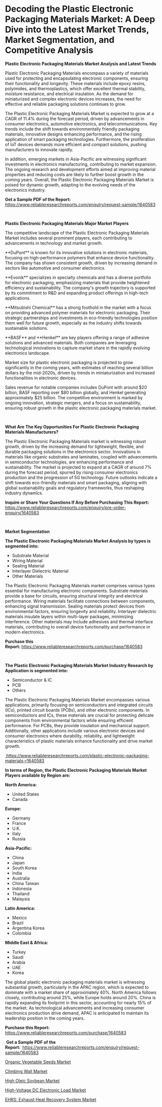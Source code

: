 <p><h1>Decoding the Plastic Electronic Packaging Materials Market: A Deep Dive into the Latest Market Trends, Market Segmentation, and Competitive Analysis</h1></p><p><strong>Plastic Electronic Packaging Materials Market Analysis and Latest Trends</strong></p>
<p><p>Plastic Electronic Packaging Materials encompass a variety of materials used for protecting and encapsulating electronic components, ensuring their functionality and longevity. These materials include epoxy resins, polyimides, and thermoplastics, which offer excellent thermal stability, moisture resistance, and electrical insulation. As the demand for miniaturized and complex electronic devices increases, the need for effective and reliable packaging solutions continues to grow.</p><p>The Plastic Electronic Packaging Materials Market is expected to grow at a CAGR of 11.4% during the forecast period, driven by advancements in consumer electronics, automotive electronics, and telecommunications. Key trends include the shift towards environmentally friendly packaging materials, innovative designs enhancing performance, and the rising application of smart packaging technologies. Furthermore, the proliferation of IoT devices demands more efficient and compact solutions, pushing manufacturers to innovate rapidly.</p><p>In addition, emerging markets in Asia-Pacific are witnessing significant investments in electronics manufacturing, contributing to market expansion. The ongoing research and development efforts aimed at improving material properties and reducing costs are likely to further boost growth in the coming years. Overall, the Plastic Electronic Packaging Materials Market is poised for dynamic growth, adapting to the evolving needs of the electronics industry.</p></p>
<p><strong>Get a Sample PDF of the Report:&nbsp;</strong> <a href="https://www.reliableresearchreports.com/enquiry/request-sample/1640583?utm_campaign=31&utm_medium=2&utm_source=Github&utm_content=ia&utm_term=25092024&utm_id=plastic-electronic-packaging-materials">https://www.reliableresearchreports.com/enquiry/request-sample/1640583</a></p>
<p>&nbsp;</p>
<p><strong>Plastic Electronic Packaging Materials Major Market Players</strong></p>
<p><p>The competitive landscape of the Plastic Electronic Packaging Materials Market includes several prominent players, each contributing to advancements in technology and market growth. </p><p>**DuPont** is known for its innovative solutions in electronic materials, focusing on high-performance polymers that enhance device functionality. The company has shown consistent growth, driven by increasing demand in sectors like automotive and consumer electronics.</p><p>**Evonik** specializes in specialty chemicals and has a diverse portfolio for electronic packaging, emphasizing materials that provide heightened efficiency and sustainability. The company's growth trajectory is supported by its commitment to R&D and expanding product offerings in high-tech applications.</p><p>**Mitsubishi Chemical** has a strong foothold in the market with a focus on providing advanced polymer materials for electronic packaging. Their strategic partnerships and investments in eco-friendly technologies position them well for future growth, especially as the industry shifts towards sustainable solutions.</p><p>**BASF** and **Henkel** are key players offering a range of adhesive solutions and advanced materials. Both companies are leveraging technological innovations to capture market share in the rapidly evolving electronics landscape.</p><p>Market size for plastic electronic packaging is projected to grow significantly in the coming years, with estimates of reaching several billion dollars by the mid-2020s, driven by trends in miniaturization and increased functionalities in electronic devices.</p><p>Sales revenue for notable companies includes DuPont with around $20 billion, BASF reporting over $80 billion globally, and Henkel generating approximately $25 billion. The competitive environment is marked by ongoing innovation, strategic mergers, and a focus on sustainability, ensuring robust growth in the plastic electronic packaging materials market.</p></p>
<p>&nbsp;</p>
<p><strong>What Are The Key Opportunities For Plastic Electronic Packaging Materials Manufacturers?</strong></p>
<p><p>The Plastic Electronic Packaging Materials market is witnessing robust growth, driven by the increasing demand for lightweight, flexible, and durable packaging solutions in the electronics sector. Innovations in materials like organic substrates and laminates, coupled with advancements in semiconductor technologies, are enhancing performance and sustainability. The market is projected to expand at a CAGR of around 7% during the forecast period, spurred by rising consumer electronics production and the progression of 5G technology. Future outlooks indicate a shift towards eco-friendly materials and smart packaging, aligning with global sustainability goals and regulatory frameworks, thus reshaping industry dynamics.</p></p>
<p><strong>Inquire or Share Your Questions If Any Before Purchasing This Report:</strong> <a href="https://www.reliableresearchreports.com/enquiry/pre-order-enquiry/1640583?utm_campaign=31&utm_medium=2&utm_source=Github&utm_content=ia&utm_term=25092024&utm_id=plastic-electronic-packaging-materials">https://www.reliableresearchreports.com/enquiry/pre-order-enquiry/1640583</a></p>
<p>&nbsp;</p>
<p><strong>Market Segmentation</strong></p>
<p><strong>The Plastic Electronic Packaging Materials Market Analysis by types is segmented into:</strong></p>
<p><ul><li>Substrate Material</li><li>Wiring Material</li><li>Sealing Material</li><li>Interlayer Dielectric Material</li><li>Other Materials</li></ul></p>
<p><p>The Plastic Electronic Packaging Materials market comprises various types essential for manufacturing electronic components. Substrate materials provide a base for circuits, ensuring structural integrity and electrical performance. Wiring materials facilitate connections between components, enhancing signal transmission. Sealing materials protect devices from environmental factors, ensuring longevity and reliability. Interlayer dielectric materials insulate layers within multi-layer packages, minimizing interference. Other materials may include adhesives and thermal interface materials, contributing to overall device functionality and performance in modern electronics.</p></p>
<p><strong>Purchase this Report:&nbsp;</strong><a href="https://www.reliableresearchreports.com/purchase/1640583?utm_campaign=31&utm_medium=2&utm_source=Github&utm_content=ia&utm_term=25092024&utm_id=plastic-electronic-packaging-materials">https://www.reliableresearchreports.com/purchase/1640583</a></p>
<p>&nbsp;</p>
<p><strong>The Plastic Electronic Packaging Materials Market Industry Research by Application is segmented into:</strong></p>
<p><ul><li>Semiconductor & IC</li><li>PCB</li><li>Others</li></ul></p>
<p><p>The Plastic Electronic Packaging Materials Market encompasses various applications, primarily focusing on semiconductors and integrated circuits (ICs), printed circuit boards (PCBs), and other electronic components. In semiconductors and ICs, these materials are crucial for protecting delicate components from environmental factors while ensuring efficient performance. For PCBs, they provide insulation and mechanical support. Additionally, other applications include various electronic devices and consumer electronics where durability, reliability, and lightweight characteristics of plastic materials enhance functionality and drive market growth.</p></p>
<p><a href="https://www.reliableresearchreports.com/plastic-electronic-packaging-materials-r1640583?utm_campaign=31&utm_medium=2&utm_source=Github&utm_content=ia&utm_term=25092024&utm_id=plastic-electronic-packaging-materials">&nbsp;https://www.reliableresearchreports.com/plastic-electronic-packaging-materials-r1640583</a></p>
<p><strong>In terms of Region, the Plastic Electronic Packaging Materials Market Players available by Region are:</strong></p>
<p>
    <p> <strong> North America: </strong>
        <ul>
            <li>United States</li>
            <li>Canada</li>
        </ul>
        </p> 
    <p> <strong> Europe: </strong>
        <ul>
            <li>Germany</li>
            <li>France</li>
            <li>U.K.</li>
            <li>Italy</li>
            <li>Russia</li>
        </ul>
        </p> 
    <p> <strong> Asia-Pacific: </strong>
        <ul>
            <li>China</li>
            <li>Japan</li>
            <li>South Korea</li>
            <li>India</li>
            <li>Australia</li>
            <li>China Taiwan</li>
            <li>Indonesia</li>
            <li>Thailand</li>
            <li>Malaysia</li>
        </ul>
        </p> 
    <p> <strong> Latin America: </strong>
        <ul>
            <li>Mexico</li>
            <li>Brazil</li>
            <li>Argentina Korea</li>
            <li>Colombia</li>
        </ul>
        </p> 
    <p> <strong> Middle East & Africa: </strong>
        <ul>
            <li>Turkey</li>
            <li>Saudi</li>
            <li>Arabia</li>
            <li>UAE</li>
            <li>Korea</li>
        </ul>
    </p>
    </p>
<p><p>The global plastic electronic packaging materials market is witnessing substantial growth, particularly in the APAC region, which is expected to dominate with a market share of approximately 40%. North America follows closely, contributing around 25%, while Europe holds around 20%. China is rapidly expanding its footprint in this sector, accounting for nearly 15% of the market. As technological advancements and increasing consumer electronics production drive demand, APAC is anticipated to maintain its leadership position in the coming years.</p></p>
<p><strong>Purchase this Report: </strong><a href="https://www.reliableresearchreports.com/purchase/1640583?utm_campaign=31&utm_medium=2&utm_source=Github&utm_content=ia&utm_term=25092024&utm_id=plastic-electronic-packaging-materials">https://www.reliableresearchreports.com/purchase/1640583</a></p>
<p>&nbsp;<strong>Get a Sample PDF of the Report:&nbsp;&nbsp;</strong><a href="https://www.reliableresearchreports.com/enquiry/request-sample/1640583?utm_campaign=31&utm_medium=2&utm_source=Github&utm_content=ia&utm_term=25092024&utm_id=plastic-electronic-packaging-materials">https://www.reliableresearchreports.com/enquiry/request-sample/1640583</a></p>
<p><strong></strong></p>
<p><p><a href="https://www.linkedin.com/pulse/how-regions-adapting-organic-vegetable-seeds-market-global-6tvyc?utm_campaign=31&utm_medium=2&utm_source=Github&utm_content=ia&utm_term=25092024&utm_id=plastic-electronic-packaging-materials">Organic Vegetable Seeds Market</a></p><p><a href="https://issuu.com/reportprime-2/docs/climbing-wall-market-size-2030.pptx_513a0a03360e1d?utm_campaign=31&utm_medium=2&utm_source=Github&utm_content=ia&utm_term=25092024&utm_id=plastic-electronic-packaging-materials">Climbing Wall Market</a></p><p><a href="https://www.linkedin.com/pulse/global-high-oleic-soybean-market-sector2024-2031-metrics-l6tdf?utm_campaign=31&utm_medium=2&utm_source=Github&utm_content=ia&utm_term=25092024&utm_id=plastic-electronic-packaging-materials">High Oleic Soybean Market</a></p><p><a href="https://github.com/juniordelafrance/Market-Research-Report-List-5/blob/main/high-voltage-dc-electronic-load-market.md?utm_campaign=31&utm_medium=2&utm_source=Github&utm_content=ia&utm_term=25092024&utm_id=plastic-electronic-packaging-materials">High-Voltage DC Electronic Load Market</a></p><p><a href="https://github.com/rahu1506/Market-Research-Report-List-6/blob/main/ehrs-exhaust-heat-recovery-system-market.md?utm_campaign=31&utm_medium=2&utm_source=Github&utm_content=ia&utm_term=25092024&utm_id=plastic-electronic-packaging-materials">EHRS: Exhaust Heat Recovery System Market</a></p></p>